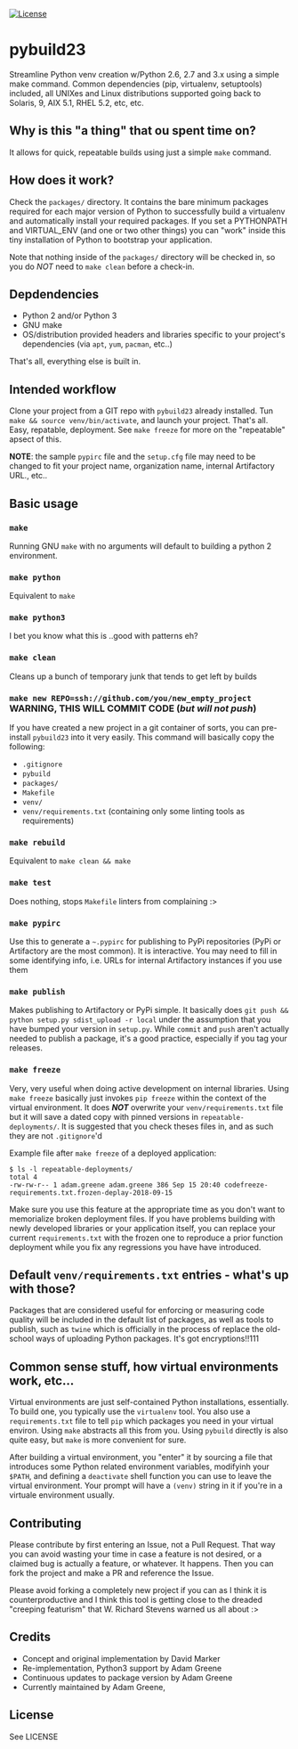 [![License](https://img.shields.io/badge/License-BSD%203--Clause-blue.svg)](https://opensource.org/licenses/BSD-3-Clause)

# pybuild23
Streamline Python venv creation w/Python 2.6, 2.7 and 3.x using a simple make command. Common dependencies (pip, virtualenv, setuptools) included, all UNIXes and Linux distributions supported going back to Solaris, 9, AIX 5.1, RHEL 5.2, etc, etc.

## Why is this "a thing" that ou spent time on?

It allows for quick, repeatable builds using just a simple `make` command. 

## How does it work?

Check the `packages/` directory. It contains the bare minimum packages required for each major version of Python to successfully build a virtualenv and automatically install your required packages. If you set a PYTHONPATH and VIRTUAL_ENV (and one or two other things) you can "work" inside this tiny installation of Python to bootstrap your application.

Note that nothing inside of the `packages/` directory will be checked in, so you do *NOT* need to `make clean` before a check-in. 

## Depdendencies

* Python 2 and/or Python 3
* GNU make
* OS/distribution provided headers and libraries specific to your project's dependencies (via `apt`, `yum`, `pacman`, etc..)

That's all, everything else is built in.

## Intended workflow

Clone your project from a GIT repo with `pybuild23` already installed. Tun `make && source venv/bin/activate`, and launch your project. That's all. Easy, repatable, deployment. See `make freeze` for more on the "repeatable" apsect of this.

**NOTE**: the sample `pypirc` file and the `setup.cfg` file may need to be changed to fit your project name, organization name, internal Artifactory URL., etc..

## Basic usage


### `make`

Running GNU `make` with no arguments will default to building a python 2 environment. 

### `make python`

Equivalent to `make`

### `make python3`

I bet you know what this is ..good with patterns eh?

### `make clean`

Cleans up a bunch of temporary junk that tends to get left by builds

### `make new REPO=ssh://github.com/you/new_empty_project` **WARNING, THIS WILL COMMIT CODE (*but will not push*)**

If you have created a new project in a git container of sorts, you can pre-install `pybuild23` into it very easily. This command will basically copy the following:
* `.gitignore`
* `pybuild`
* `packages/`
* `Makefile`
* `venv/`
* `venv/requirements.txt` (containing only some linting tools as requirements)

### `make rebuild`

Equivalent to `make clean && make`

### `make test`

Does nothing, stops `Makefile` linters from complaining :>

### `make pypirc`

Use this to generate a `~.pypirc` for publishing to PyPi repositories (PyPi or Artifactory are the most common). It is interactive. You may need to fill in some identifying info, i.e. URLs for internal Artifactory instances if you use them

### `make publish`

Makes publishing to Artifactory or PyPi simple. It basically does `git push && python setup.py sdist_upload -r local` under the assumption that you have bumped your version in `setup.py`. While `commit` and `push` aren't actually needed to publish a package, it's a good practice, especially if you tag your releases.

### `make freeze`

Very, very useful when doing active development on internal libraries. Using `make freeze` basically just invokes `pip freeze` within the context of the virtual environment. It does ***NOT*** overwrite your `venv/requirements.txt` file but it will save a dated copy with pinned versions in `repeatable-deployments/`. It is suggested that you check theses files in, and as such they are not `.gitignore`'d

Example file after `make freeze` of a deployed application:

```
$ ls -l repeatable-deployments/
total 4
-rw-rw-r-- 1 adam.greene adam.greene 386 Sep 15 20:40 codefreeze-requirements.txt.frozen-deplay-2018-09-15
```
Make sure you use this feature at the appropriate time as you don't want to memorialize broken deployment files. If you have problems building with newly developed libraries or your application itself, you can replace your current `requirements.txt` with the frozen one to reproduce a prior function deployment while you fix any regressions you have have introduced.

## Default `venv/requirements.txt` entries - what's up with those?

Packages that are considered useful for enforcing or measuring code quality will be included in the default list of packages, as well as tools to publish, such as `twine` which is officially in the process of replace the old-school ways of uploading Python packages. It's got encryptions!!111

## Common sense stuff, how virtual environments work, etc...

Virtual environments are just self-contained Python installations, essentially. To build one, you typically use the `virtualenv` tool. You also use a `requirements.txt` file to tell `pip` which packages you need in your virtual environ. Using `make` abstracts all this from you. Using `pybuild` directly is also quite easy, but `make` is more convenient for sure.

After building a virtual environment, you "enter" it by sourcing a file that introduces some Python related environment variables, modifyinh your `$PATH`, and defining a `deactivate` shell function you can use to leave the virtual environment. Your prompt will have a `(venv)` string in it if you're  in a virtuale environment usually.

## Contributing

Please contribute by first entering an Issue, not a Pull Request. That way you can avoid wasting your time in case a feature is not desired, or a claimed bug is actually a feature, or whatever. It happens. Then you can fork the project and make a PR and reference the Issue.

Please avoid forking a completely new project if you can as I think it is counterproductive and I think this tool is getting close to the dreaded "creeping featurism" that W. Richard Stevens warned us all about :>

## Credits

* Concept and original implementation by David Marker
* Re-implementation, Python3 support by Adam Greene
* Continuous updates to package version by Adam Greene
* Currently maintained by Adam Greene, 

## License

See LICENSE
